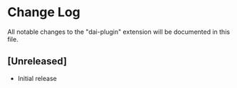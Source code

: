 # Change Log

All notable changes to the "dai-plugin" extension will be documented in this file.

<!-- Check [Keep a Changelog](http://keepachangelog.com/) for recommendations on how to structure this file. -->

## [Unreleased]

- Initial release
